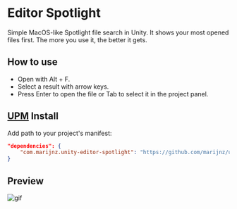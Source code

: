 # Editor Spotlight

Simple MacOS-like Spotlight file search in Unity. It shows your most opened files first. The more you use it, the better it gets.

## How to use
- Open with Alt + F.
- Select a result with arrow keys.
- Press Enter to open the file or Tab to select it in the project panel.

## [UPM](https://docs.unity3d.com/Manual/upm-ui.html) Install
Add path to your project's manifest:
```json
"dependencies": {
    "com.marijnz.unity-editor-spotlight": "https://github.com/marijnz/unity-editor-spotlight.git?path=/Assets",  
}
```

## Preview

![gif](https://i.giphy.com/media/3ohs4lLUapZ9D19poA/source.gif)
